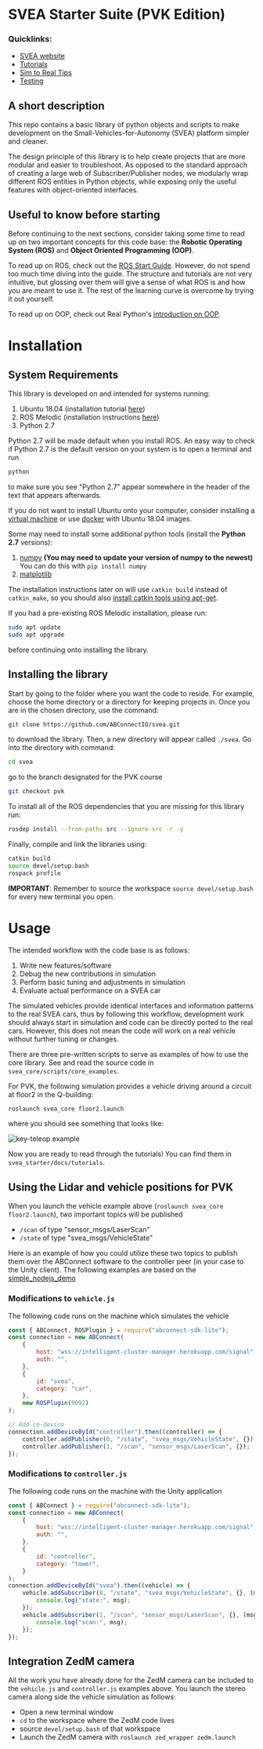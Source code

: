 # SVEA Starter Suite (PVK Edition)

### Quicklinks:

-   [SVEA website](https://svea.eecs.kth.se)
-   [Tutorials](https://github.com/KTH-SML/svea/tree/main/docs/tutorials)
-   [Sim to Real Tips](https://github.com/KTH-SML/svea#going-from-simulation-to-real)
-   [Testing](https://github.com/KTH-SML/svea#testing)

## A short description

This repo contains a basic library of python objects and scripts to make
development on the Small-Vehicles-for-Autonomy (SVEA) platform simpler
and cleaner.

The design principle of this library is to help create projects that are
more modular and easier to troubleshoot. As opposed to the standard
approach of creating a large web of Subscriber/Publisher nodes, we modularly
wrap different ROS entities in Python objects, while exposing only the useful
features with object-oriented interfaces.

## Useful to know before starting

Before continuing to the next sections, consider taking some time to read up on
two important concepts for this code base: the **Robotic Operating System (ROS)**
and **Object Oriented Programming (OOP)**.

To read up on ROS, check out the
[ROS Start Guide](http://wiki.ros.org/ROS/StartGuide). However, do not spend
too much time diving into the guide. The structure and tutorials are not very
intuitive, but glossing over them will give a sense of what ROS is and how you
are meant to use it. The rest of the learning curve is overcome by trying it out
yourself.

To read up on OOP, check out Real Python's
[introduction on OOP](https://realpython.com/python3-object-oriented-programming/).

# Installation

## System Requirements

This library is developed on and intended for systems running:

1. Ubuntu 18.04 (installation tutorial [here](https://ubuntu.com/tutorials/tutorial-install-ubuntu-desktop#1-overview))
2. ROS Melodic (installation instructions [here](http://wiki.ros.org/melodic/Installation/Ubuntu))
3. Python 2.7

Python 2.7 will be made default when you install ROS. An easy way to check if
Python 2.7 is the default version on your system is to open a terminal and run

```bash
python
```

to make sure you see "Python 2.7" appear somewhere in the header of the text
that appears afterwards.

If you do not want to install Ubuntu onto your computer, consider installing a
[virtual machine](https://www.osboxes.org/ubuntu/) or use
[docker](https://docs.docker.com/install/) with Ubuntu 18.04 images.

Some may need to install some additional python tools (install the **Python 2.7**
versions):

1. [numpy](https://scipy.org/install.html) **(You may need to update your version of numpy to the newest)** You can do this with `pip install numpy`
2. [matplotlib](https://matplotlib.org/users/installing.html)

The installation instructions later on will use `catkin build` instead of
`catkin_make`, so you should also [install catkin tools using apt-get](https://catkin-tools.readthedocs.io/en/latest/installing.html#installing-on-ubuntu-with-apt-get).

If you had a pre-existing ROS Melodic installation, please run:

```bash
sudo apt update
sudo apt upgrade
```

before continuing onto installing the library.

## Installing the library

Start by going to the folder where you want the code to reside.
For example, choose the home directory or a directory for keeping projects in.
Once you are in the chosen directory, use the command:

```bash
git clone https://github.com/ABConnectIO/svea.git
```

to download the library. Then, a new directory will appear called
`./svea`. Go into the directory with command:

```bash
cd svea
```

go to the branch designated for the PVK course

```bash
git checkout pvk
```

To install all of the ROS dependencies that you are missing for this library run:

```bash
rosdep install --from-paths src --ignore-src -r -y
```

Finally, compile and link the libraries using:

```bash
catkin build
source devel/setup.bash
rospack profile
```

**IMPORTANT**: Remember to source the workspace `source devel/setup.bash` for every new terminal you open.

# Usage

The intended workflow with the code base is as follows:

1. Write new features/software
2. Debug the new contributions in simulation
3. Perform basic tuning and adjustments in simulation
4. Evaluate actual performance on a SVEA car

The simulated vehicles provide identical interfaces and information patterns
to the real SVEA cars, thus by following this workflow, development work
should always start in simulation and code can be directly ported to the real
cars. However, this does not mean the code will work on a
real vehicle without further tuning or changes.

There are three pre-written scripts to serve as examples of how to use the
core library. See and read the source code in
`svea_core/scripts/core_examples`.

For PVK, the following simulation provides a vehicle driving around a circuit at floor2 in the Q-building:

```bash
roslaunch svea_core floor2.launch
```

where you should see something that looks like:

![key-teleop example](./media/floor2_rviz.png)

Now you are ready to read through the tutorials! You can find them in `svea_starter/docs/tutorials`.

## Using the Lidar and vehicle positions for PVK

When you launch the vehicle example above (`roslaunch svea_core floor2.launch`), two important topics will be published

-   `/scan` of type "sensor_msgs/LaserScan"
-   `/state` of type "svea_msgs/VehicleState"

Here is an example of how you could utilize these two topics to publish them over the ABConnect software to the controller peer (in your case to the Unity client). The following examples are based on the [simple_nodejs_demo](https://github.com/ABConnectIO/simple_nodejs_demo)

### Modifications to `vehicle.js`

The following code runs on the machine which simulates the vehicle

```javascript
const { ABConnect, ROSPlugin } = require("abconnect-sdk-lite");
const connection = new ABConnect(
    {
        host: "wss://intelligent-cluster-manager.herokuapp.com/signal",
        auth: "",
    },
    {
        id: "svea",
        category: "car",
    },
    new ROSPlugin(9092)
);

// Add co-device
connection.addDeviceById("controller").then((controller) => {
    controller.addPublisher(0, "/state", "svea_msgs/VehicleState", {});
    controller.addPublisher(1, "/scan", "sensor_msgs/LaserScan", {});
});
```

### Modifications to `controller.js`

The following code runs on the machine with the Unity application

```javascript
const { ABConnect } = require("abconnect-sdk-lite");
const connection = new ABConnect(
    {
        host: "wss://intelligent-cluster-manager.herokuapp.com/signal",
        auth: "",
    },
    {
        id: "controller",
        category: "tower",
    }
);
connection.addDeviceById("svea").then((vehicle) => {
    vehicle.addSubscriber(0, "/state", "svea_msgs/VehicleState", {}, (msg) => {
        console.log("state:", msg);
    });
    vehicle.addSubscriber(1, "/scan", "sensor_msgs/LaserScan", {}, (msg) => {
        console.log("scan:", msg);
    });
});
```

## Integration ZedM camera

All the work you have already done for the ZedM camera can be included to the `vehicle.js` and `controller.js` examples above. You launch the stereo camera along side the vehicle simulation as follows:

-   Open a new terminal window
-   `cd` to the workspace where the ZedM code lives
-   source `devel/setup.bash` of that workspace
-   Launch the ZedM camera with `roslaunch zed_wrapper zedm.launch`
